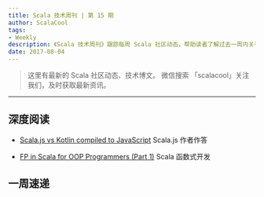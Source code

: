 ```yaml
---
title: Scala 技术周刊 | 第 15 期
author: ScalaCool
tags:
- Weekly
description: 《Scala 技术周刊》跟踪每周 Scala 社区动态，帮助读者了解过去一周内关于 Scala 发生的事情。
date: 2017-08-04
---
```


> 这里有最新的 Scala 社区动态、技术博文。
微信搜索 「scalacool」关注我们，及时获取最新资讯。

***

## 深度阅读

- [Scala.js vs Kotlin compiled to JavaScript](https://www.reddit.com/r/scala/comments/6p550d/scalajs_vs_kotlin_compiled_to_javascript/)
  Scala.js 作者作答

- [FP in Scala for OOP Programmers (Part 1)](https://medium.com/@Tom1212121/fp-in-scala-for-oop-programmers-part-1-ef26ec56442a)
  Scala 函数式开发


## 一周速递

